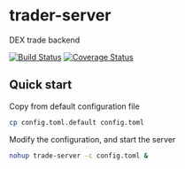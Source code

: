 # trader-server
DEX trade backend

[![Build Status](https://travis-ci.com/coinexchain/trade-server.svg?token=SzpkQ9pqByb4D3AFKW7z&branch=master)](https://travis-ci.com/coinexchain/trade-server)
[![Coverage Status](https://coveralls.io/repos/github/coinexchain/trade-server/badge.svg?t=OJj2bl)](https://coveralls.io/github/coinexchain/trade-server)

## Quick start
Copy from default configuration file
```bash
cp config.toml.default config.toml
```
Modify the configuration, and start the server
```bash
nohup trade-server -c config.toml &
```
